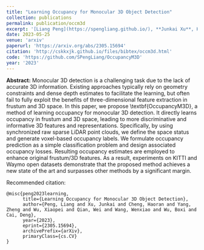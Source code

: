 ```yaml
---
title: "Learning Occupancy for Monocular 3D Object Detection"
collection: publications
permalink: publication/occm3d
excerpt: '[Liang Peng](https://spengliang.github.io/), **Junkai Xu**, Haoran Cheng, Zheng Yang, Xiaopei Wu, Wei Qian, Wenxiao Wang, Boxi Wu, [Deng Cai](http://www.cad.zju.edu.cn/home/dengcai/)'
date: 2023-05-25
venue: 'arxiv'
paperurl: 'https://arxiv.org/abs/2305.15694'
citation: 'http://cskkxjk.github.io/files/bibtex/occm3d.html'
code: 'https://github.com/SPengLiang/OccupancyM3D'
year: '2023'
---
```


<b>Abstract:</b>
Monocular 3D detection is a challenging task due to the lack of accurate 3D information. Existing approaches typically rely on geometry constraints and dense depth estimates to facilitate the learning, but often fail to fully exploit the benefits of three-dimensional feature extraction in frustum and 3D space. In this paper, we propose \textbf{OccupancyM3D}, a method of learning occupancy for monocular 3D detection. It directly learns occupancy in frustum and 3D space, leading to more discriminative and informative 3D features and representations. Specifically, by using synchronized raw sparse LiDAR point clouds, we define the space status and generate voxel-based occupancy labels. We formulate occupancy prediction as a simple classification problem and design associated occupancy losses. Resulting occupancy estimates are employed to enhance original frustum/3D features. As a result, experiments on KITTI and Waymo open datasets demonstrate that the proposed method achieves a new state of the art and surpasses other methods by a significant margin.

Recommended citation: 
```
@misc{peng2023learning,
      title={Learning Occupancy for Monocular 3D Object Detection}, 
      author={Peng, Liang and Xu, Junkai and Cheng, Haoran and Yang, Zheng and Wu, Xiaopei and Qian, Wei and Wang, Wenxiao and Wu, Boxi and Cai, Deng},
      year={2023},
      eprint={2305.15694},
      archivePrefix={arXiv},
      primaryClass={cs.CV}
}
```
